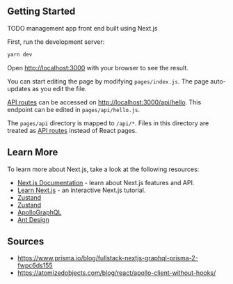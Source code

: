 ## Getting Started
TODO management app front end built using Next.js

First, run the development server:

```bash
yarn dev
```

Open [http://localhost:3000](http://localhost:3000) with your browser to see the result.

You can start editing the page by modifying `pages/index.js`. The page auto-updates as you edit the file.

[API routes](https://nextjs.org/docs/api-routes/introduction) can be accessed on [http://localhost:3000/api/hello](http://localhost:3000/api/hello). This endpoint can be edited in `pages/api/hello.js`.

The `pages/api` directory is mapped to `/api/*`. Files in this directory are treated as [API routes](https://nextjs.org/docs/api-routes/introduction) instead of React pages.

## Learn More

To learn more about Next.js, take a look at the following resources:

- [Next.js Documentation](https://nextjs.org/docs) - learn about Next.js features and API.
- [Learn Next.js](https://nextjs.org/learn) - an interactive Next.js tutorial.
- [Zustand](https://github.com/pmndrs/zustand)
- [Zustand](https://github.com/pmndrs/zustand)
- [ApolloGraphQL](https://www.apollographql.com/docs/react/)
- [Ant Design](https://ant.design/)


## Sources

- https://www.prisma.io/blog/fullstack-nextjs-graphql-prisma-2-fwpc6ds155
- https://atomizedobjects.com/blog/react/apollo-client-without-hooks/
